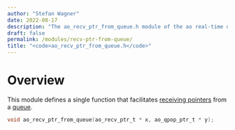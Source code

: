 ```yaml
---
author: "Stefan Wagner"
date: 2022-08-17
description: "The ao_recv_ptr_from_queue.h module of the ao real-time operating system."
draft: false
permalink: /modules/recv-ptr-from-queue/
title: "<code>ao_recv_ptr_from_queue.h</code>"
---
```


# Overview

This module defines a single function that facilitates [receiving pointers](recv-ptr.md) from a [queue](queue4ptr.md).

```c
void ao_recv_ptr_from_queue(ao_recv_ptr_t * x, ao_qpop_ptr_t * y);
```

